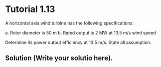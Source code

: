 # Tutorial 1.13

A horizontal axis wind turbine has the following specifications:

a. Rotor diameter is 50 m
b. Rated output is 2 MW at 13.5 m/s wind speed

Determine its power output efficiency at 13.5 m/s.  State all assumption.

## Solution (Write your solutio here).
